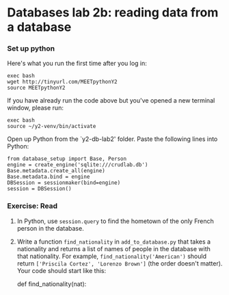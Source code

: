 # Databases lab 2b: reading data from a database

### Set up python

Here's what you run the first time after you log in:

    exec bash
    wget http://tinyurl.com/MEETpythonY2
    source MEETpythonY2

If you have already run the code above but you've opened a new terminal window, please run:

    exec bash
    source ~/y2-venv/bin/activate

Open up Python from the `y2-db-lab2' folder. Paste the following lines into Python:

    from database_setup import Base, Person
    engine = create_engine('sqlite:///crudlab.db')
    Base.metadata.create_all(engine)
    Base.metadata.bind = engine
    DBSession = sessionmaker(bind=engine)
    session = DBSession()

### Exercise: Read

1. In Python, use `session.query` to find the hometown of the only French person in the database.

2. Write a function `find_nationality` in `add_to_database.py` that takes a
   nationality and returns a list of names of people in the database with that
   nationality. For example, `find_nationality('American')` should return
   `['Priscila Cortez', 'Lorenzo Brown']` (the order doesn't matter). Your code
   should start like this:

    def find_nationality(nat):
